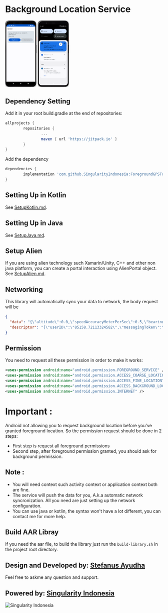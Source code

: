# Background Location Service
<img src="https://github.com/SingularityIndonesia/ForegroundGPSTracker/blob/main/docs/Screenshot%20from%202023-07-07%2005-04-43.png" width="100" alt="Singularity Indonesia">
<img src="https://github.com/SingularityIndonesia/ForegroundGPSTracker/blob/main/docs/Screenshot%20from%202023-07-07%2005-05-03.png" width="100" alt="Singularity Indonesia">

## Dependency Setting

Add it in your root build.gradle at the end of repositories:
```groovy
allprojects {
        repositories {
                ...
                maven { url 'https://jitpack.io' }
        }
}
```

Add the dependency
```groovy
dependencies {
        implementation 'com.github.SingularityIndonesia:ForegroundGPSTracker:1.2.0'
}
```


## Setting Up in Kotlin
See [SetupKotlin.md](docs%2FSetupKotlin.md).

## Setting Up in Java
See [SetupJava.md](docs%2FSetupJava.md).

## Setup Alien
If you are using alien technology such Xamarin/Unity, C++ and other non java platform,
you can create a portal interaction using AlienPortal object.
See [SetupAlien.md](docs%2FSetupAlien.md).

## Networking
This library will automatically sync your data to network, the body request will be
```json
{
  "data": "{\"altitude\":0.0,\"speedAccuracyMeterPerSec\":0.5,\"bearing\":0.0,\"latitude\":37.29547,\"accuracy\":11.256,\"updateTime\":1688681353248,\"speed\":0.0,\"longitude\":-121.1872217,\"verticalAccuracyMeters\":0.5}",
  "descriptor": "{\"userID\":\"85158.72113324582\",\"messagingToken\":\"Dummy Messaging Token\"}"
}
```

## Permission
You need to request all these permission in order to make it works:
```xml
<uses-permission android:name="android.permission.FOREGROUND_SERVICE" />
<uses-permission android:name="android.permission.ACCESS_COARSE_LOCATION" />
<uses-permission android:name="android.permission.ACCESS_FINE_LOCATION" />
<uses-permission android:name="android.permission.ACCESS_BACKGROUND_LOCATION" />
<uses-permission android:name="android.permission.INTERNET" />
```
# Important :
Android not allowing you to request background location before you've granted foreground location.
So the permission request should be done in 2 steps:
- First step is request all foreground permissions
- Second step, after foreground permission granted, you should ask for background permission.

## Note :
- You will need context such activity context or application context both are fine.
- The service will push the data for you, A.k.a automatic network syncronization. All you need are just setting up the network configuration.
- You can use java or kotlin, the syntax won't have a lot different, you can contact me for more help.

## Build AAR Libray
If you need the aar file, to build the library just run the `build-library.sh` in the project root directory.

## Design and Developed by: [Stefanus Ayudha](https://github.com/stefanusayudha)
Feel free to askme any question and support.
## Powered by: [Singularity Indonesia](https://github.com/SingularityIndonesia)

<img src="https://raw.githubusercontent.com/SingularityIndonesia/SingularityIndonesia/main/Logo%20Of%20Singularity%20Indonesia%20%C2%A92023%20Stefanus%20Ayudha.png" width="64" alt="Singularity Indonesia">
